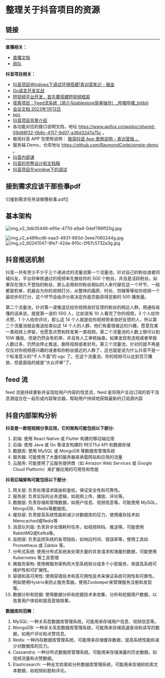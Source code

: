 
# 整理关于抖音项目的资源


## 链接

----
**直播相关：**

+ [直播文档](https://bytedance.feishu.cn/docx/WZDddh2Lqoyfu6x93u1c8km9nug)
+ [组队](https://bytedance.feishu.cn/sheets/shtcnVBO1GXF5XEvHgUc7YwIaDc)


**抖音项目相关：**
+ [抖音项目Windows下调试环境搭建|青训营笔记 - 掘金](https://juejin.cn/post/7096857967747661831)
+ [Go语言开发实战](https://time.geekbang.org/column/intro/100079601?tab=catalog)
+ [短视频平台开发，首先要搭建短视频框架](https://zhuanlan.zhihu.com/p/387179317)
+ [荏苒项目：Feed流系统（简介与tablestore简单操作）_哔哩哔哩_bilibili](https://www.bilibili.com/video/BV1tz4y1Q7D2?p=1&share_medium=iphone&share_plat=ios&share_session_id=B07E9067-AB78-4668-8873-55100E4F859C&share_source=WEIXIN&share_tag=s_i&timestamp=1651985422&unique_k=P6DgwIw)
+ [会议文档 2023年1月12日](https://m8x44j2c67.feishu.cn/docx/KyDAdCCGgolLYAxYbLMcjBefn5f)
+ [poc](https://github.com/joaomarcuslf/grpc-golang-example)
+ [抖音项目背景介绍](https://bytedance.feishu.cn/docs/doccnKrCsU5Iac6eftnFBdsXTof#)
+ 各功能对应的接口说明文档，地址 https://www.apifox.cn/apidoc/shared-09d88f32-0b6c-4157-9d07-a36d32d7a75c 。
+  极简抖音 APP 包使用说明：​ [极简抖音 App 使用说明 - 青训营版​ 。​ ](https://bytedance.feishu.cn/docs/doccnM9KkBAdyDhg8qaeGlIz7S7)
+ 服务端 Demo，仓库地址 https://github.com/RaymondCode/simple-demo 。
+ [抖音内部课](https://juejin.cn/course/bytetech) 
+ [抖音的完整设计和文档稿](https://github.com/HammerCloth/tiktok)
+ [抖音项目在window下的调试](https://juejin.cn/post/7096857967747661831)




## 接到需求应该干那些事pdf
![[接到需求任务该做哪些事.pdf]]



## 基本架构
![img_v2_3db35449-e95e-477d-a9a4-0def786ff20g.jpg](http://sm.nsddd.top/sm202301131326951.png)

![img_v2_e48fbcd6-eaa3-4931-893d-3eee7060244g.jpg](http://sm.nsddd.top/sm202301131327021.png)
![img_v2_60241047-8fe7-42da-910c-2f67c5732a3g.jpg](http://sm.nsddd.top/sm202301131327106.png)



## 抖音推送机制

抖音一共有至少不少于三个递进式的流量池第一个流量池，针对自己的粉丝或者同城抖友，平台将审核通过的视频率先推给你的 500 个粉丝，并且是活跃粉丝，如果存在很久不登陆的粉丝，那么会用和你粉丝相似的人来代替在这一个环节，一般都是机审，机器会为你的视频打分，从整体的画质、时长、剪辑等等给你视频一个最初步的打分，这个环节会由评分来决定你是否能获得足额的 500 播放量。

第二个流量池，针对第一波推送后给你视频良好反馈的粉丝的相近人群。用通俗易懂的话来说，就是第一波的 500 人，比如说有 10 人看完了你的视频，3 个人给你点赞，1 个人给你评论，那么这 14 个人就是给你视频带来良好反馈的人，所以第二个流量池就会推送给类似这 14 个人的人群，他们有着很接近的兴趣，愿意在某一类视频上停留，也愿意点赞和转发某一类视频。第二个流量池的人数上限可以到 10W 播放，但是仍然会有机审，并且有人工审核抽查。如果发现有违规或者举报人数过多，仍然会停止推送、删除视频或者封号。第三个流量池，针对的就不再是仅仅对你视频感兴趣的或者和你粉丝接近的人群了，这也就是说为什么抖音不是一个标准意义的“千人千面”的 ugc 了。在这个流量池，你的视频可以达到百万播放，但是面临的就是“大众评审”了。




## feed 流

feed 流是持续更新并呈现给用户内容的信息流，feed 是将用户主动订阅的若干消息源组合在一起形成内容聚合器，帮助用户持续地获取最新的订阅源内容



## 抖音内部架构分析

**抖音是一款短视频分享应用，它的架构可能包括以下部分:**

1.  前端: 使用 React Native 或 Flutter 构建的移动端应用
2.  后端: 使用 Java 或 Go 等语言构建的 RESTful API 和数据存储
3.  数据库: 使用 MySQL 或 MongoDB 等数据库管理系统
4.  服务器: 可能使用了大量的服务器来承载网站和应用的流量
5.  云服务: 可能使用了云服务提供商（如 Amazon Web Services 或 Google Cloud Platform）来扩展应用的可用性和性能

**抖音后端架构可能包括以下部分:**

1.  网关层: 负责处理请求路由和鉴权，保证安全性和可靠性。
2.  服务层: 负责实际的业务逻辑，如视频上传、播放、评论等。
3.  数据层: 负责存储和管理数据，如用户信息、视频信息等。可能使用 MySQL，MongoDB，Redis等数据库。
4.  缓存层: 负责提高系统性能和减少对数据库的压力，使用缓存技术如Memcached或Redis等
5.  消息队列层: 负责异步处理耗时任务，如视频转码、推送等。可能使用RabbitMQ或Kafka等。
6.  监控层: 负责监控系统的各项指标，如响应时间、错误率等，使用工具如 Prometheus 或 Zabbix 等。
7.  分布式系统: 使用分布式系统来处理大量的并发请求和海量的数据，可能使用 Kubernetes 等工具管理
8.  微服务架构: 使用微服务架构将大型系统拆分成多个小型服务，来提高系统可维护性和可扩展性。
9.  容错和高可用性: 使用容错技术和高可用性技术来保证系统可用性和可靠性。例如使用Hystrix来防止服务雪崩，使用Zookeeper来管理服务注册和发现等。
10.  数据分析和挖掘: 使用数据分析和挖掘技术来收集、分析和挖掘用户数据，以改善用户体验和提高营销效果。


**数据库的范畴：**

1.  MySQL: 一种关系型数据库管理系统，可能用来存储用户信息、视频信息等。
2.  MongoDB: 一种非关系型数据库管理系统，可能用来存储高速查询和读写的数据，如用户评论和点赞信息。
3.  Redis: 一种内存数据库管理系统，可能用来存储缓存数据，提高系统性能和减少对数据库的压力。
4.  Cassandra: 一种分布式数据库管理系统，可能用来存储海量的历史数据，如视频流量和点赞数据。
5.  Elasticsearch: 一种全文检索和分析数据库管理系统，可能用来存储和检索文本数据，如视频标题和评论。

